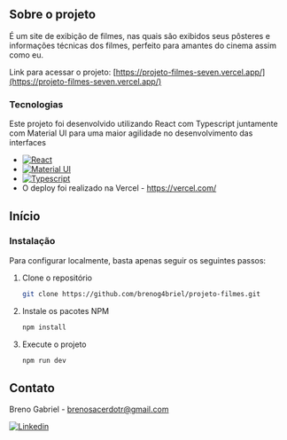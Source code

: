 <!-- ABOUT THE PROJECT -->
## Sobre o projeto

É um site de exibição de filmes, nas quais são exibidos seus pôsteres e informações técnicas dos filmes, perfeito para amantes do cinema assim como eu.

Link para acessar o projeto: [https://projeto-filmes-seven.vercel.app/](https://projeto-filmes-seven.vercel.app/)

### Tecnologias

Este projeto foi desenvolvido utilizando React com Typescript juntamente com Material UI para uma maior agilidade no desenvolvimento das interfaces

* [![React](https://img.shields.io/badge/React-20232A?style=for-the-badge&logo=react&logoColor=61DAFB)]([https://react.dev/])
* [![Material UI](https://img.shields.io/badge/Material--UI-0081CB?style=for-the-badge&logo=material-ui&logoColor=white)]([https://mui.com/material-ui/)
* [![Typescript](https://img.shields.io/badge/TypeScript-007ACC?style=for-the-badge&logo=typescript&logoColor=white)]([[https://mui.com/material-ui/](https://www.typescriptlang.org/))
* O deploy foi realizado na Vercel - https://vercel.com/


## Início


### Instalação

Para configurar localmente, basta apenas seguir os seguintes passos:

1. Clone o repositório
   ```sh
   git clone https://github.com/brenog4briel/projeto-filmes.git
   ```
2. Instale os pacotes NPM
   ```sh
   npm install
   ```
3. Execute o projeto
   ```js
   npm run dev
   ```

<!-- CONTACT -->
## Contato

Breno Gabriel - brenosacerdotr@gmail.com

[![Linkedin](https://img.shields.io/badge/LinkedIn-0077B5?style=for-the-badge&logo=linkedin&logoColor=white)]([https://](https://www.linkedin.com/in/breno-gabriel-da-silva-sacerdote))
